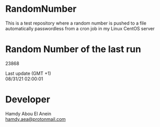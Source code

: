 # RandomNumber    
This is a test repository where a random number is pushed to a file automatically passwordless from a cron job in my Linux CentOS server    
# Random Number of the last run   
23868
      
Last update (GMT +1)    
08/31/21 02:00:01
# Developer    
Hamdy Abou El Anein   
hamdy.aea@protonmail.com
